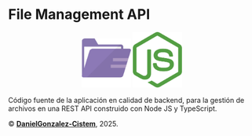 # **File Management API**

<div align="center">
    <img src="./shared/assets/pictures/file.svg" alt="File Icon" width=100>
    <img src="./shared/assets/pictures/nodejs.svg" alt="Node JS Icon" width=100>
</div>

Código fuente de la aplicación en calidad de backend, para la gestión de archivos en una REST API construido con Node JS y TypeScript.

&copy; **[DanielGonzalez-Cistem](https://github.com/DanielGonzalez-Cistem)**, 2025.